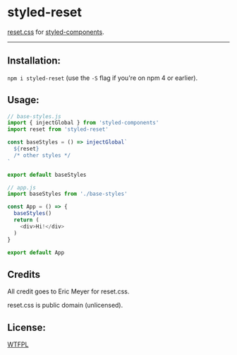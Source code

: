 # styled-reset

[reset.css](https://meyerweb.com/eric/tools/css/reset/) for
[styled-components](https://github.com/styled-components/styled-components).

--------

## Installation:

`npm i styled-reset` (use the `-S` flag if you're on npm 4 or earlier).

## Usage:

```javascript
// base-styles.js
import { injectGlobal } from 'styled-components'
import reset from 'styled-reset'

const baseStyles = () => injectGlobal`
  ${reset}
  /* other styles */
`

export default baseStyles

// app.js
import baseStyles from './base-styles'

const App = () => {
  baseStyles()
  return (
    <div>Hi!</div>
  )
}

export default App
```

## Credits

All credit goes to Eric Meyer for reset.css.

reset.css is public domain (unlicensed).

## License:

[WTFPL](./LICENSE.md)
